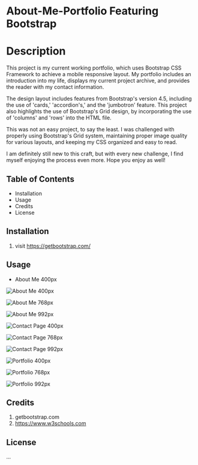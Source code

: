 # About-Me-Portfolio Featuring Bootstrap
# Description

This project is my current working portfolio, which uses Bootstrap CSS Framework to achieve a mobile responsive layout. My portfolio includes an introduction into my life, displays my current project archive, and provides the reader with my contact information. 

The design layout includes features from Bootstrap's version 4.5, including the use of 'cards,' 'accordion's,' and the 'jumbotron' feature. This project also highlights the use of Bootstrap's Grid design, by incorporating the use of 'columns' and 'rows' into the HTML file. 

This was not an easy project, to say the least. I was challenged with properly using Bootstrap's Grid system, maintaining proper image quality for various layouts, and keeping my CSS organized and easy to read. 

I am definitely still new to this craft, but with every new challenge, I find myself enjoying the process even more. Hope you enjoy as well!

## Table of Contents
 * Installation 
 * Usage
 * Credits
 * License

## Installation

1. visit https://getbootstrap.com/ 

## Usage
* About Me 400px

![About Me 400px](Assets/images/portfolioimages/AboutMe-400.png)

![About Me 768px](Assets/images/portfolioimages/AboutMe-768.png)

![About Me 992px](Assets/images/portfolioimages/AboutMe-992.png)

![Contact Page 400px](Assets/images/portfolioimages/Contact-Page-400.png)

![Contact Page 768px](Assets/images/portfolioimages/Contact-Page-768.png)

![Contact Page 992px](Assets/images/portfolioimages/Contact-Page-992.png)

![Portfolio 400px](Assets/images/portfolioimages/Portfolio-400.png)

![Portfolio 768px](Assets/images/portfolioimages/Portfolio-768.png)

![Portfolio 992px](Assets/images/portfolioimages/Portfolio-992.png)

## Credits
1. getbootstrap.com
2. https://www.w3schools.com

## License
...